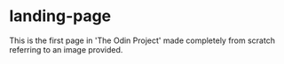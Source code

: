 # landing-page
This is the first page in 'The Odin Project' made completely from scratch referring to an image provided.
